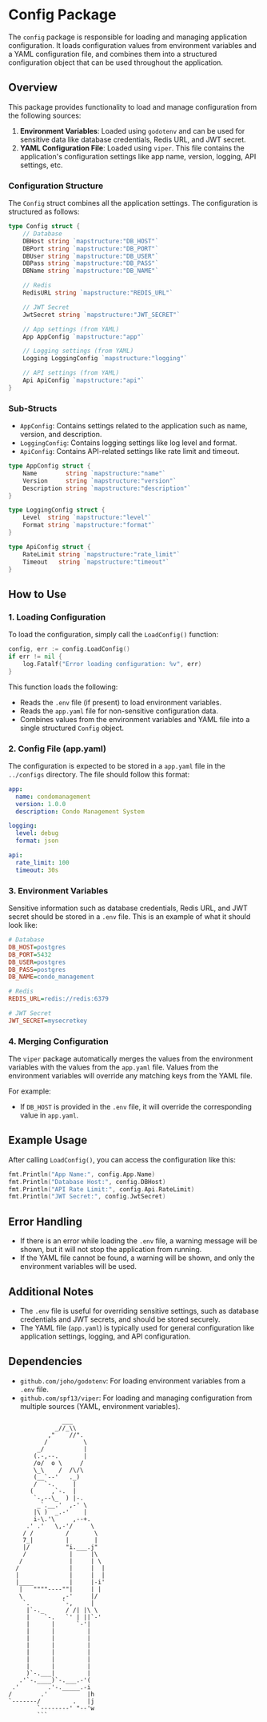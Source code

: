 # Config Package

The `config` package is responsible for loading and managing application configuration. It loads configuration values from environment variables and a YAML configuration file, and combines them into a structured configuration object that can be used throughout the application.

## Overview

This package provides functionality to load and manage configuration from the following sources:

1. **Environment Variables**: Loaded using `godotenv` and can be used for sensitive data like database credentials, Redis URL, and JWT secret.
2. **YAML Configuration File**: Loaded using `viper`. This file contains the application's configuration settings like app name, version, logging, API settings, etc.

### Configuration Structure

The `Config` struct combines all the application settings. The configuration is structured as follows:

```go
type Config struct {
    // Database
    DBHost string `mapstructure:"DB_HOST"`
    DBPort string `mapstructure:"DB_PORT"`
    DBUser string `mapstructure:"DB_USER"`
    DBPass string `mapstructure:"DB_PASS"`
    DBName string `mapstructure:"DB_NAME"`

    // Redis
    RedisURL string `mapstructure:"REDIS_URL"`

    // JWT Secret
    JwtSecret string `mapstructure:"JWT_SECRET"`

    // App settings (from YAML)
    App AppConfig `mapstructure:"app"`

    // Logging settings (from YAML)
    Logging LoggingConfig `mapstructure:"logging"`

    // API settings (from YAML)
    Api ApiConfig `mapstructure:"api"`
}
```

### Sub-Structs

- `AppConfig`: Contains settings related to the application such as name, version, and description.
- `LoggingConfig`: Contains logging settings like log level and format.
- `ApiConfig`: Contains API-related settings like rate limit and timeout.

```go
type AppConfig struct {
    Name        string `mapstructure:"name"`
    Version     string `mapstructure:"version"`
    Description string `mapstructure:"description"`
}

type LoggingConfig struct {
    Level  string `mapstructure:"level"`
    Format string `mapstructure:"format"`
}

type ApiConfig struct {
    RateLimit string `mapstructure:"rate_limit"`
    Timeout   string `mapstructure:"timeout"`
}
```

## How to Use

### 1. Loading Configuration

To load the configuration, simply call the `LoadConfig()` function:

```go
config, err := config.LoadConfig()
if err != nil {
    log.Fatalf("Error loading configuration: %v", err)
}
```

This function loads the following:

- Reads the `.env` file (if present) to load environment variables.
- Reads the `app.yaml` file for non-sensitive configuration data.
- Combines values from the environment variables and YAML file into a single structured `Config` object.

### 2. Config File (app.yaml)

The configuration is expected to be stored in a `app.yaml` file in the `../configs` directory. The file should follow this format:

```yaml
app:
  name: condomanagement
  version: 1.0.0
  description: Condo Management System

logging:
  level: debug
  format: json

api:
  rate_limit: 100
  timeout: 30s
```

### 3. Environment Variables

Sensitive information such as database credentials, Redis URL, and JWT secret should be stored in a `.env` file. This is an example of what it should look like:

```ini
# Database
DB_HOST=postgres
DB_PORT=5432
DB_USER=postgres
DB_PASS=postgres
DB_NAME=condo_management

# Redis
REDIS_URL=redis://redis:6379

# JWT Secret
JWT_SECRET=mysecretkey
```

### 4. Merging Configuration

The `viper` package automatically merges the values from the environment variables with the values from the `app.yaml` file. Values from the environment variables will override any matching keys from the YAML file.

For example:

- If `DB_HOST` is provided in the `.env` file, it will override the corresponding value in `app.yaml`.

## Example Usage

After calling `LoadConfig()`, you can access the configuration like this:

```go
fmt.Println("App Name:", config.App.Name)
fmt.Println("Database Host:", config.DBHost)
fmt.Println("API Rate Limit:", config.Api.RateLimit)
fmt.Println("JWT Secret:", config.JwtSecret)
```

## Error Handling

- If there is an error while loading the `.env` file, a warning message will be shown, but it will not stop the application from running.
- If the YAML file cannot be found, a warning will be shown, and only the environment variables will be used.

## Additional Notes

- The `.env` file is useful for overriding sensitive settings, such as database credentials and JWT secrets, and should be stored securely.
- The YAML file (`app.yaml`) is typically used for general configuration like application settings, logging, and API configuration.

## Dependencies

- `github.com/joho/godotenv`: For loading environment variables from a `.env` file.
- `github.com/spf13/viper`: For loading and managing configuration from multiple sources (YAML, environment variables).

````
               ___
             _//_\\
           ,"    //".
          /          \
        _/           |
       (.-,--.       |
       /o/  o \     /
       \_\    /  /\/\
       (__`--'   ._)
       /  `-.     |
      (     ,`-.  |
       `-,--\_  ) |-.
        _`.__.'  ,-' \
       |\ )  _.-'    |
       i-\.'\     ,--+.
     .' .'   \,-'/     \
    / /         /       \
    7_|         |       |
    |/          "i.___.j"
    /            |     |\
   /             |     | \
  /              |     |  |
  |              |     |  |
  |____          |     |-i'
   |   """"----""|     | |
   \           ,-'     |/
    `.         `-,     |
     |`-._      / /| |\ \
     |    `-.   `' | ||`-'
     |      |      `-'|
     |      |         |
     |      |         |
     |      |         |
     |      |         |
     |      |         |
     |      |         |
     )`-.___|         |
   .'`-.____)`-.___.-'(
 .'        .'-._____.-i
/        .'           |h
`-------/         .   |j
        `--------' "--'w
        ```
````

